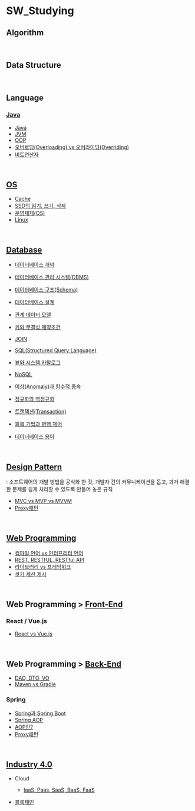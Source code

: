 # SW_Studying

## Algorithm

<br />

## Data Structure

<br />

## Language

### [Java](./Language/Java)

- [Java](./Language/Java/Java.md)
- [JVM](./Language/Java/JVM.md)
- [OOP](./Language/Java/OOP.md)
- [오버로딩(Overloading) vs 오버라이딩(Overriding)](./Language/Java/오버로딩(Overloading)%20vs%20오버라이딩(Overriding).md)
- [비트연산자](./Language/Java/비트연산자.md)

<br />

## [OS](./OS)

- [Cache](./OS/Cache.md)
- [SSD의 읽기, 쓰기, 삭제](./OS/SSD의%20읽기_쓰기_삭제.md)
- [운영체제(OS)](./OS/운영체제(OS).md)
- [Linux](./OS/Linux.md)

<br />

## [Database](./Database)

- [데이터베이스 개념](./Database/데이터베이스%20개념.md)
- [데이터베이스 관리 시스템(DBMS)](./Database/DBMS.md)
- [데이터베이스 구조(Schema)](./Database/Schema.md)
- [데이터베이스 설계](./Database/데이터베이스%20설계.md)
- [관계 데이터 모델](./Database/관계%20데이터%20모델.md)
- [키와 무결성 제약조건](./Database/키와%20무결성%20제약조건.md)
- [JOIN](./Database/JOIN.md)
- [SQL(Structured Query Language)](./Database/SQL.md)
- [뷰와 시스템 카탈로그](./Database/뷰와%20시스템%20카탈로그.md)
- [NoSQL](./Database/NoSQL.md)
- [이상(Anomaly)과 함수적 종속](./Database/이상(Anomaly)과%20함수적%20종속.md)
- [정규화와 역정규화](./Database/정규화와%20역정규화.md)
- [트랜잭션(Transaction)](./Database/Transaction.md)

- [회복 기법과 병행 제어](./Database/회복%20기법과%20병행%20제어.md)

- [데이터베이스 용어](./Database/데이터베이스%20용어.md)

<br />

## [Design Pattern](https://github.com/ChoHaJOAH/SW_Studying/tree/master/Design%20Pattern)

: 소프트웨어의 개발 방법을 공식화 한 것, 개발자 간의 커뮤니케이션을 돕고, 과거 해결한 문제를 쉽게 처리할 수 있도록 만들어 놓은 규칙

- [MVC vs MVP vs MVVM](./Design%20Pattern/MVC%20vs%20MVP%20vs%20MVVM.md)
- [Proxy패턴](./Design%20Pattern/Proxy%ED%8C%A8%ED%84%B4.md)

<br />

## [Web Programming](./WebProgramming)

- [컴파일 언어 vs 인터프리터 언어](./WebProgramming/컴파일%20언어%20vs%20인터프리터%20언어.md)
- [REST, RESTfUL, RESTful API](./WebProgramming/REST%2C%20RESTful%2C%20RESTful%20API.md)
- [라이브러리 vs 프레임워크](./WebProgramming/라이브러리vs프레임워크.md)
- [쿠키 세션 캐시](./WebProgramming/쿠키%20세션%20캐시.md)

<br />

## Web Programming > [Front-End](./master/WebProgramming/Front-End)

### React / Vue.js

- [React vs Vue.js](./WebProgramming/Front-End/React%20vs%20Vue.js.md)

<br />

## Web Programming > [Back-End](./WebProgramming/Back-End)

- [DAO, DTO, VO](./WebProgramming/Back-End/DAO%20DTO%20VO.md)
- [Maven vs Gradle](./WebProgramming/Back-End/Maven%20vs%20Gradle.md)

### Spring

- [Spring과 Spring Boot](./WebProgramming/Back-End/Spring과%20SpringBoot.md)
- [Spring AOP](./WebProgramming/Back-End/Spring%20AOP.md)
- [AOP란?](./WebProgramming/Back-End/Spring%20AOP.md)
- [Proxy패턴](./WebProgramming/Back-End/Proxy패턴.md)

<br/>

## [Industry 4.0](./Industry4.0)

- Cloud
  - [IaaS, Paas, SaaS, BaaS, FaaS](./Industry%204.0/IaaS%2C%20Paas%2C%20SaaS%2C%20BaaS%2C%20FaaS.md)

- [블록체인](./Industry4.0/블록체인.md)